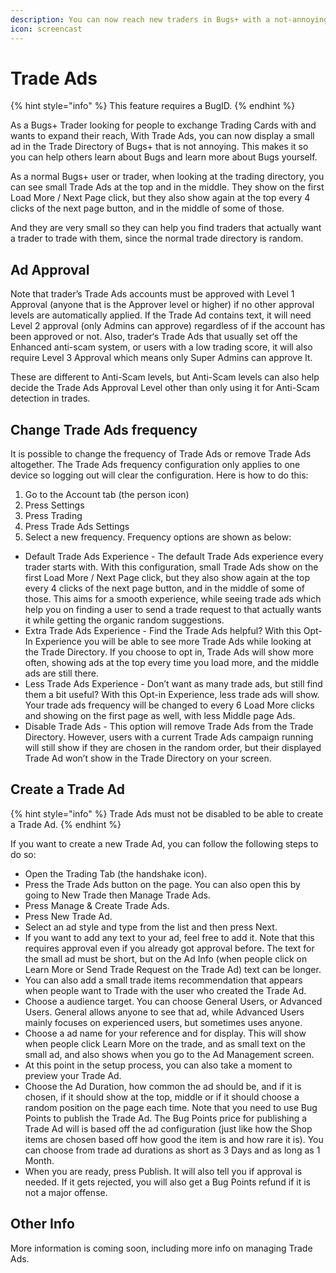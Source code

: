 ```yaml
---
description: You can now reach new traders in Bugs+ with a not-annoying ad
icon: screencast
---
```


# Trade Ads

{% hint style="info" %}
This feature requires a BugID.
{% endhint %}

As a Bugs+ Trader looking for people to exchange Trading Cards with and wants to expand their reach, With Trade Ads, you can now display a small ad in the Trade Directory of Bugs+ that is not annoying. This makes it so you can help others learn about Bugs and learn more about Bugs yourself.

As a normal Bugs+ user or trader, when looking at the trading directory, you can see small Trade Ads at the top and in the middle. They show on the first Load More / Next Page click, but they also show again at the top every 4 clicks of the next page button, and in the middle of some of those.

And they are very small so they can help you find traders that actually want a trader to trade with them, since the normal trade directory is random.

## Ad Approval

Note that trader’s Trade Ads accounts must be approved with Level 1 Approval (anyone that is the Approver level or higher) if no other approval levels are automatically applied. If the Trade Ad contains text, it will need Level 2 approval (only Admins can approve) regardless of if the account has been approved or not. Also, trader‘s Trade Ads that usually set off the Enhanced anti-scam system, or users with a low trading score, it will also require Level 3 Approval which means only Super Admins can approve It.

These are different to Anti-Scam levels, but Anti-Scam levels can also help decide the Trade Ads Approval Level other than only using it for Anti-Scam detection in trades.

## Change Trade Ads frequency

It is possible to change the frequency of Trade Ads or remove Trade Ads altogether. The Trade Ads frequency configuration only applies to one device so logging out will clear the configuration. Here is how to do this:

1. Go to the Account tab (the person icon)
2. Press Settings
3. Press Trading
4. Press Trade Ads Settings
5. Select a new frequency. Frequency options are shown as below:

* Default Trade Ads Experience - The default Trade Ads experience every trader starts with. With this configuration, small Trade Ads show on the first Load More / Next Page click, but they also show again at the top every 4 clicks of the next page button, and in the middle of some of those. This aims for a smooth experience, while seeing trade ads which help you on finding a user to send a trade request to that actually wants it while getting the organic random suggestions.
* Extra Trade Ads Experience - Find the Trade Ads helpful? With this Opt-In Experience you will be able to see more Trade Ads while looking at the Trade Directory. If you choose to opt in, Trade Ads will show more often, showing ads at the top every time you load more, and the middle ads are still there.
* Less Trade Ads Experience - Don’t want as many trade ads, but still find them a bit useful? With this Opt-in Experience, less trade ads will show. Your trade ads frequency will be changed to every 6 Load More clicks and showing on the first page as well, with less Middle page Ads.
* Disable Trade Ads - This option will remove Trade Ads from the Trade Directory. However, users with a current Trade Ads campaign running will still show if they are chosen in the random order, but their displayed Trade Ad won’t show in the Trade Directory on your screen.

## Create a Trade Ad

{% hint style="info" %}
Trade Ads must not be disabled to be able to create a Trade Ad.
{% endhint %}

If you want to create a new Trade Ad, you can follow the following steps to do so:

* Open the Trading Tab (the handshake icon).
* Press the Trade Ads button on the page. You can also open this by going to New Trade then Manage Trade Ads.
* Press Manage & Create Trade Ads.
* Press New Trade Ad.
* Select an ad style and type from the list and then press Next.
* If you want to add any text to your ad, feel free to add it. Note that this requires approval even if you already got approval before. The text for the small ad must be short, but on the Ad Info (when people click on Learn More or Send Trade Request on the Trade Ad) text can be longer.
* You can also add a small trade items recommendation that appears when people want to Trade with the user who created the Trade Ad.
* Choose a audience target. You can choose General Users, or Advanced Users. General allows anyone to see that ad, while Advanced Users mainly focuses on experienced users, but sometimes uses anyone.
* Choose a ad name for your reference and for display. This will show when people click Learn More on the trade, and as small text on the small ad, and also shows when you go to the Ad Management screen.
* At this point in the setup process, you can also take a moment to preview your Trade Ad.
* Choose the Ad Duration, how common the ad should be, and if it is chosen, if it should show at the top, middle or if it should choose a random position on the page each time. Note that you need to use Bug Points to publish the Trade Ad. The Bug Points price for publishing a Trade Ad will is based off the ad configuration (just like how the Shop items are chosen based off how good the item is and how rare it is). You can choose from trade ad durations as short as 3 Days and as long as 1 Month.
* When you are ready, press Publish. It will also tell you if approval is needed. If it gets rejected, you will also get a Bug Points refund if it is not a major offense.

## Other Info

More information is coming soon, including more info on managing Trade Ads.
